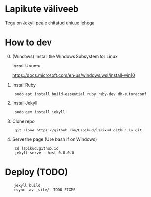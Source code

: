 # Lapikute väliveeb

Tegu on [Jekyll](https://jekyllrb.com/) peale ehitatud uhiuue lehega

# How to dev

0. (Windows) Install the Windows Subsystem for Linux

    Install Ubuntu

    https://docs.microsoft.com/en-us/windows/wsl/install-win10

1. Install Ruby

        sudo apt install build-essential ruby ruby-dev dh-autoreconf

2. Install Jekyll

        sudo gem install jekyll

3. Clone repo

        git clone https://github.com/Lapikud/lapikud.github.io.git

4. Serve the page (Use bash if on Windows)

        cd lapikud.github.io
        jekyll serve --host 0.0.0.0

# Deploy (TODO)

        jekyll build
        rsync -av _site/. TODO FIXME
